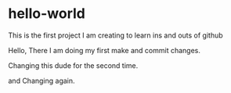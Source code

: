 # hello-world
This is the first project I am creating to learn ins and outs of github

Hello, There I am doing my first make and commit changes.

Changing this dude for the second time.

and Changing again. 
